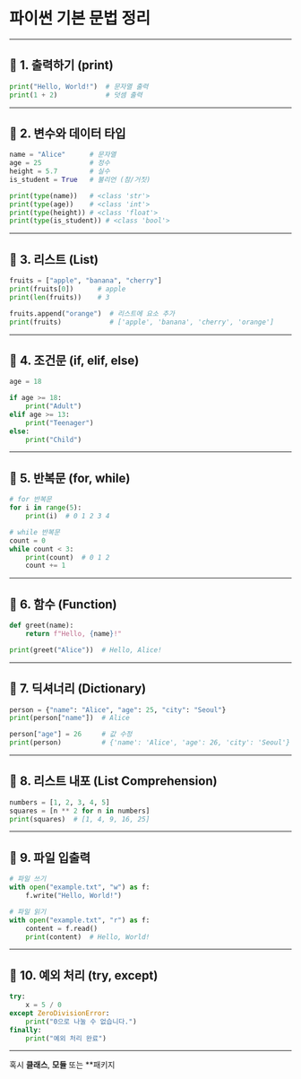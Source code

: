 # 파이썬 기본 문법 정리

---

## 📌 1. 출력하기 (print)

```python
print("Hello, World!")  # 문자열 출력
print(1 + 2)            # 덧셈 출력
```

---

## 📌 2. 변수와 데이터 타입

```python
name = "Alice"      # 문자열
age = 25            # 정수
height = 5.7        # 실수
is_student = True   # 불리언 (참/거짓)

print(type(name))   # <class 'str'>
print(type(age))    # <class 'int'>
print(type(height)) # <class 'float'>
print(type(is_student)) # <class 'bool'>
```

---

## 📌 3. 리스트 (List)

```python
fruits = ["apple", "banana", "cherry"]
print(fruits[0])      # apple
print(len(fruits))    # 3

fruits.append("orange")  # 리스트에 요소 추가
print(fruits)            # ['apple', 'banana', 'cherry', 'orange']
```

---

## 📌 4. 조건문 (if, elif, else)

```python
age = 18

if age >= 18:
    print("Adult")
elif age >= 13:
    print("Teenager")
else:
    print("Child")
```

---

## 📌 5. 반복문 (for, while)

```python
# for 반복문
for i in range(5):
    print(i)  # 0 1 2 3 4

# while 반복문
count = 0
while count < 3:
    print(count)  # 0 1 2
    count += 1
```

---

## 📌 6. 함수 (Function)

```python
def greet(name):
    return f"Hello, {name}!"

print(greet("Alice"))  # Hello, Alice!
```

---

## 📌 7. 딕셔너리 (Dictionary)

```python
person = {"name": "Alice", "age": 25, "city": "Seoul"}
print(person["name"])  # Alice

person["age"] = 26     # 값 수정
print(person)          # {'name': 'Alice', 'age': 26, 'city': 'Seoul'}
```

---

## 📌 8. 리스트 내포 (List Comprehension)

```python
numbers = [1, 2, 3, 4, 5]
squares = [n ** 2 for n in numbers]
print(squares)  # [1, 4, 9, 16, 25]
```

---

## 📌 9. 파일 입출력

```python
# 파일 쓰기
with open("example.txt", "w") as f:
    f.write("Hello, World!")

# 파일 읽기
with open("example.txt", "r") as f:
    content = f.read()
    print(content)  # Hello, World!
```

---

## 📌 10. 예외 처리 (try, except)

```python
try:
    x = 5 / 0
except ZeroDivisionError:
    print("0으로 나눌 수 없습니다.")
finally:
    print("예외 처리 완료")
```

---

혹시 **클래스**, **모듈** 또는 \*\*패키지

